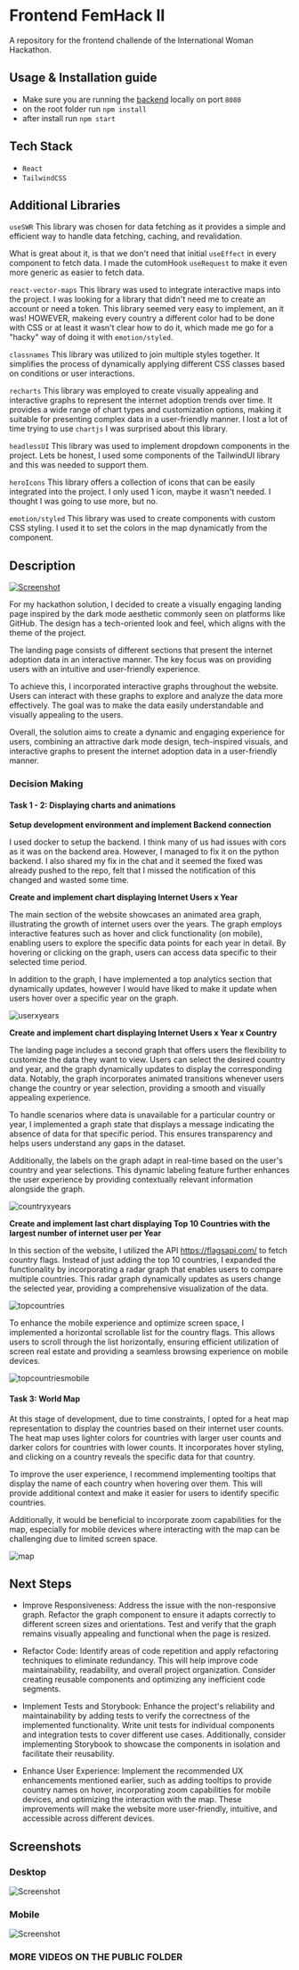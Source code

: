 # Frontend FemHack II

A repository for the frontend challende of the International Woman Hackathon.

## Usage & Installation guide

- Make sure you are running the [backend](https://github.com/nuwe-reports/femhack-II-frontend-challenge) locally on port `8080`
- on the root folder run `npm install`
- after install run `npm start`

## Tech Stack

- `React`
- `TailwindCSS`

## Additional Libraries

`useSWR` This library was chosen for data fetching as it provides a simple and efficient way to handle data fetching, caching, and revalidation.

What is great about it, is that we don't need that initial `useEffect` in every component to fetch data. I made the cutomHook `useRequest` to make it even more generic as easier to fetch data.

`react-vector-maps` This library was used to integrate interactive maps into the project. I was looking for a library that didn't need me to create an account or need a token. This library seemed very easy to implement, an it was! HOWEVER, makeing every country a different color had to be done with CSS or at least it wasn't clear how to do it, which made me go for a "hacky" way of doing it with `emotion/styled`.

`classnames` This library was utilized to join multiple styles together. It simplifies the process of dynamically applying different CSS classes based on conditions or user interactions.

`recharts` This library was employed to create visually appealing and interactive graphs to represent the internet adoption trends over time. It provides a wide range of chart types and customization options, making it suitable for presenting complex data in a user-friendly manner. I lost a lot of time trying to use `chartjs` I was surprised about this library.

`headlessUI` This library was used to implement dropdown components in the project. Lets be honest, I used some components of the TailwindUI library and this was needed to support them.

`heroIcons` This library offers a collection of icons that can be easily integrated into the project. I only used 1 icon, maybe it wasn't needed. I thought I was going to use more, but no.

`emotion/styled` This library was used to create components with custom CSS styling. I used it to set the colors in the map dynamicatly from the component.

## Description

[![Screenshot](public/screenshots/screenshot1.png)](https://github.com/sofigrijalva/frontend-femhack-challenge/blob/master/public/screenshots/screenshot1.png)

For my hackathon solution, I decided to create a visually engaging landing page inspired by the dark mode aesthetic commonly seen on platforms like GitHub. The design has a tech-oriented look and feel, which aligns with the theme of the project.

The landing page consists of different sections that present the internet adoption data in an interactive manner. The key focus was on providing users with an intuitive and user-friendly experience.

To achieve this, I incorporated interactive graphs throughout the website. Users can interact with these graphs to explore and analyze the data more effectively. The goal was to make the data easily understandable and visually appealing to the users.

Overall, the solution aims to create a dynamic and engaging experience for users, combining an attractive dark mode design, tech-inspired visuals, and interactive graphs to present the internet adoption data in a user-friendly manner.

### Decision Making

#### Task 1 - 2: Displaying charts and animations

**Setup development environment and implement Backend connection**

I used docker to setup the backend. I think many of us had issues with cors as it was on the backend area. However, I managed to fix it on the python backend. I also shared my fix in the chat and it seemed the fixed was already pushed to the repo, felt that I missed the notification of this changed and wasted some time.

**Create and implement chart displaying Internet Users x Year**

The main section of the website showcases an animated area graph, illustrating the growth of internet users over the years. The graph employs interactive features such as hover and click functionality (on mobile), enabling users to explore the specific data points for each year in detail. By hovering or clicking on the graph, users can access data specific to their selected time period.

In addition to the graph, I have implemented a top analytics section that dynamically updates, however I would have liked to make it update when users hover over a specific year on the graph.

![userxyears](https://github.com/sofigrijalva/frontend-femhack-challenge/assets/37431668/43372790-8e27-45ce-b737-8c9b12840714)


**Create and implement chart displaying Internet Users x Year x Country**

The landing page includes a second graph that offers users the flexibility to customize the data they want to view. Users can select the desired country and year, and the graph dynamically updates to display the corresponding data. Notably, the graph incorporates animated transitions whenever users change the country or year selection, providing a smooth and visually appealing experience.

To handle scenarios where data is unavailable for a particular country or year, I implemented a graph state that displays a message indicating the absence of data for that specific period. This ensures transparency and helps users understand any gaps in the dataset.

Additionally, the labels on the graph adapt in real-time based on the user's country and year selections. This dynamic labeling feature further enhances the user experience by providing contextually relevant information alongside the graph.


![countryxyears](https://github.com/sofigrijalva/frontend-femhack-challenge/assets/37431668/bff1c92c-476e-4b6b-8a2b-c0f2f5b78661)


**Create and implement last chart displaying Top 10 Countries with the largest number of internet user per Year**

In this section of the website, I utilized the API https://flagsapi.com/ to fetch country flags. Instead of just adding the top 10 countries, I expanded the functionality by incorporating a radar graph that enables users to compare multiple countries. This radar graph dynamically updates as users change the selected year, providing a comprehensive visualization of the data.

![topcountries](https://github.com/sofigrijalva/frontend-femhack-challenge/assets/37431668/93132e07-4134-41a0-8f0c-752d2f458a85)


To enhance the mobile experience and optimize screen space, I implemented a horizontal scrollable list for the country flags. This allows users to scroll through the list horizontally, ensuring efficient utilization of screen real estate and providing a seamless browsing experience on mobile devices.

![topcountriesmobile](https://github.com/sofigrijalva/frontend-femhack-challenge/assets/37431668/b93e3af6-dff5-4d77-b724-d1b965a8353e)


#### Task 3: World Map

At this stage of development, due to time constraints, I opted for a heat map representation to display the countries based on their internet user counts. The heat map uses lighter colors for countries with larger user counts and darker colors for countries with lower counts. It incorporates hover styling, and clicking on a country reveals the specific data for that country.

To improve the user experience, I recommend implementing tooltips that display the name of each country when hovering over them. This will provide additional context and make it easier for users to identify specific countries.

Additionally, it would be beneficial to incorporate zoom capabilities for the map, especially for mobile devices where interacting with the map can be challenging due to limited screen space.

![map](https://github.com/sofigrijalva/frontend-femhack-challenge/assets/37431668/31185aaf-a328-4419-86a3-8629427f5a60)


## Next Steps

- Improve Responsiveness: Address the issue with the non-responsive graph. Refactor the graph component to ensure it adapts correctly to different screen sizes and orientations. Test and verify that the graph remains visually appealing and functional when the page is resized.

- Refactor Code: Identify areas of code repetition and apply refactoring techniques to eliminate redundancy. This will help improve code maintainability, readability, and overall project organization. Consider creating reusable components and optimizing any inefficient code segments.

- Implement Tests and Storybook: Enhance the project's reliability and maintainability by adding tests to verify the correctness of the implemented functionality. Write unit tests for individual components and integration tests to cover different use cases. Additionally, consider implementing Storybook to showcase the components in isolation and facilitate their reusability.

- Enhance User Experience: Implement the recommended UX enhancements mentioned earlier, such as adding tooltips to provide country names on hover, incorporating zoom capabilities for mobile devices, and optimizing the interaction with the map. These improvements will make the website more user-friendly, intuitive, and accessible across different devices.

## Screenshots

### Desktop

![Screenshot](https://github.com/sofigrijalva/frontend-femhack-challenge/blob/master/public/screenshots/FullPageDesktop.png)

### Mobile

![Screenshot](https://github.com/sofigrijalva/frontend-femhack-challenge/blob/master/public/screenshots/FullPageMobile.png)

### MORE VIDEOS ON THE PUBLIC FOLDER
